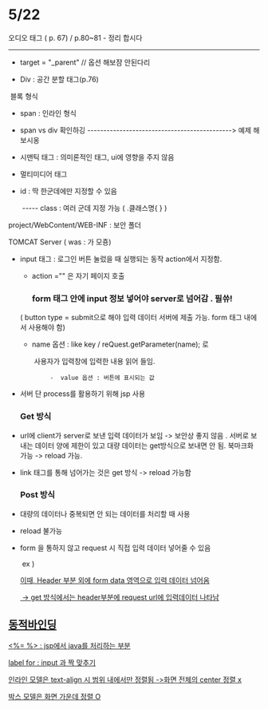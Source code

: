 # 5/22

 

오디오 태그 ( p. 67) / p.80~81 - 정리 합시다

----------------------------------------------------------------

- target = "_parent" // 옵션 해보쟘 안된다리

- Div : 공간 분할 태그(p.76)

​	     블록 형식

- span : 인라인 형식

- span vs div 확인하깅 ---------------------------------------------> 예제 해보시옹

- 시맨틱 태그 :  의미론적인 태그, ui에 영향을 주지 않음

- 멀티미디어 태그

- id : 딱 한군데에만 지정할 수 있음

  ​				 ----- class : 여러 군데 지정 가능 ( .클래스명{    } )

project/WebContent/WEB-INF : 보안 폴더

TOMCAT Server ( was : 가 모죵)

- input 태그 : 로그인 버튼 눌렀을 때 실행되는 동작 action에서 지정함.

  -  action ="" 은 자기 페이지 호출

    	### form 태그 안에 input 정보 넣어야 server로 넘어감 . 필쓔!

    ( button type = submit으로 해야 입력 데이터 서버에 제출 가능. form 태그 내에서 사용해야 함)

    

     - name 옵션 :  like key / reQuest.getParameter(name); 로 

       ​					   사용자가 입력창에 입력한 내용 읽어 들임.

  				-  value 옵션 : 버튼에 표시되는 값

- 서버 단 process를 활용하기 위해 jsp 사용 

  

  ### Get 방식

- url에 client가 server로 보낸 입력 데이터가 보임 ->  보안상 좋지 않음 . 서버로 보내는 데이터 양에 제한이 있고 대량 데이터는 get방식으로 보내면 안 됨. 북마크화 가능 -> reload 가능.

- link 태그를 통해 넘어가는 것은 get 방식 ->  reload 가능함

  ### Post 방식 

- 대량의 데이터나 중복되면 안 되는 데이터를 처리할 때 사용

- reload 불가능

- form 을 통하지 않고 request 시 직접 입력 데이터 넣어줄 수 있음

  ​	ex ) <a href= "./process.jsp?id=~~~&pw=1234">

   이때, Header 부분 외에 form data 영역으로 입력 데이터 넘어옴

  ​			-> get 방식에서는 header부분에 request url에 입력데이터 나타남



## 동적바인딩

<%= %> : jsp에서 java를 처리하는 부분

label for : input 과 짝 맞추기





인라인 모델은 text-align 시 범위 내에서만 정렬됨 ->화면 전체의 center 정렬 x

박스 모델은 화면 가운데 정렬 O